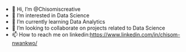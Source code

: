 - 👋 Hi, I’m @Chisomiscreative
- 👀 I’m interested in Data Science
- 🌱 I’m currently learning Data Analytics
- 💞️ I’m looking to collaborate on projects related to Data Science
- 📫 How to reach me on linkedin:https://www.linkedin.com/in/chisom-nwankwo/

<!---
Chisomiscreative/Chisomiscreative is a ✨ special ✨ repository because its `README.md` (this file) appears on your GitHub profile.
You can click the Preview link to take a look at your changes.
--->
